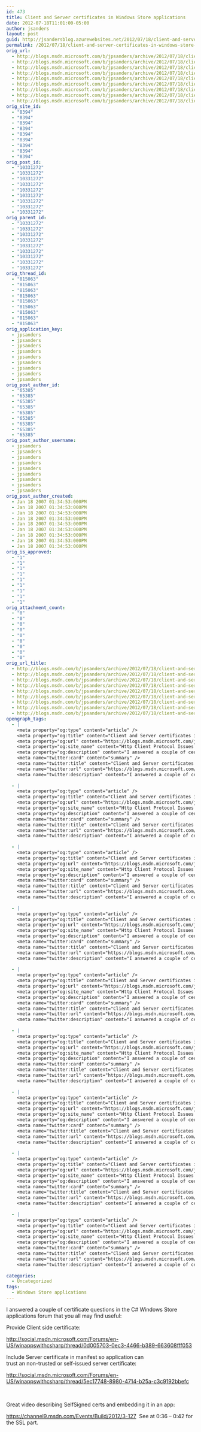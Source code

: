 ```yaml
---
id: 473
title: Client and Server certificates in Windows Store applications
date: 2012-07-18T11:01:00-05:00
author: jsanders
layout: post
guid: http://jsandersblog.azurewebsites.net/2012/07/18/client-and-server-certificates-in-windows-store-applications/
permalink: /2012/07/18/client-and-server-certificates-in-windows-store-applications/
orig_url:
  - http://blogs.msdn.microsoft.com/b/jpsanders/archive/2012/07/18/client-and-server-certificates-in-metro-style-apps.aspx
  - http://blogs.msdn.microsoft.com/b/jpsanders/archive/2012/07/18/client-and-server-certificates-in-metro-style-apps.aspx
  - http://blogs.msdn.microsoft.com/b/jpsanders/archive/2012/07/18/client-and-server-certificates-in-metro-style-apps.aspx
  - http://blogs.msdn.microsoft.com/b/jpsanders/archive/2012/07/18/client-and-server-certificates-in-metro-style-apps.aspx
  - http://blogs.msdn.microsoft.com/b/jpsanders/archive/2012/07/18/client-and-server-certificates-in-metro-style-apps.aspx
  - http://blogs.msdn.microsoft.com/b/jpsanders/archive/2012/07/18/client-and-server-certificates-in-metro-style-apps.aspx
  - http://blogs.msdn.microsoft.com/b/jpsanders/archive/2012/07/18/client-and-server-certificates-in-metro-style-apps.aspx
  - http://blogs.msdn.microsoft.com/b/jpsanders/archive/2012/07/18/client-and-server-certificates-in-metro-style-apps.aspx
  - http://blogs.msdn.microsoft.com/b/jpsanders/archive/2012/07/18/client-and-server-certificates-in-metro-style-apps.aspx
orig_site_id:
  - "8394"
  - "8394"
  - "8394"
  - "8394"
  - "8394"
  - "8394"
  - "8394"
  - "8394"
  - "8394"
orig_post_id:
  - "10331272"
  - "10331272"
  - "10331272"
  - "10331272"
  - "10331272"
  - "10331272"
  - "10331272"
  - "10331272"
  - "10331272"
orig_parent_id:
  - "10331272"
  - "10331272"
  - "10331272"
  - "10331272"
  - "10331272"
  - "10331272"
  - "10331272"
  - "10331272"
  - "10331272"
orig_thread_id:
  - "815063"
  - "815063"
  - "815063"
  - "815063"
  - "815063"
  - "815063"
  - "815063"
  - "815063"
  - "815063"
orig_application_key:
  - jpsanders
  - jpsanders
  - jpsanders
  - jpsanders
  - jpsanders
  - jpsanders
  - jpsanders
  - jpsanders
  - jpsanders
orig_post_author_id:
  - "65385"
  - "65385"
  - "65385"
  - "65385"
  - "65385"
  - "65385"
  - "65385"
  - "65385"
  - "65385"
orig_post_author_username:
  - jpsanders
  - jpsanders
  - jpsanders
  - jpsanders
  - jpsanders
  - jpsanders
  - jpsanders
  - jpsanders
  - jpsanders
orig_post_author_created:
  - Jan 18 2007 01:34:53:000PM
  - Jan 18 2007 01:34:53:000PM
  - Jan 18 2007 01:34:53:000PM
  - Jan 18 2007 01:34:53:000PM
  - Jan 18 2007 01:34:53:000PM
  - Jan 18 2007 01:34:53:000PM
  - Jan 18 2007 01:34:53:000PM
  - Jan 18 2007 01:34:53:000PM
  - Jan 18 2007 01:34:53:000PM
orig_is_approved:
  - "1"
  - "1"
  - "1"
  - "1"
  - "1"
  - "1"
  - "1"
  - "1"
  - "1"
orig_attachment_count:
  - "0"
  - "0"
  - "0"
  - "0"
  - "0"
  - "0"
  - "0"
  - "0"
  - "0"
orig_url_title:
  - http://blogs.msdn.com/b/jpsanders/archive/2012/07/18/client-and-server-certificates-in-windows-store-applications.aspx
  - http://blogs.msdn.com/b/jpsanders/archive/2012/07/18/client-and-server-certificates-in-windows-store-applications.aspx
  - http://blogs.msdn.com/b/jpsanders/archive/2012/07/18/client-and-server-certificates-in-windows-store-applications.aspx
  - http://blogs.msdn.com/b/jpsanders/archive/2012/07/18/client-and-server-certificates-in-windows-store-applications.aspx
  - http://blogs.msdn.com/b/jpsanders/archive/2012/07/18/client-and-server-certificates-in-windows-store-applications.aspx
  - http://blogs.msdn.com/b/jpsanders/archive/2012/07/18/client-and-server-certificates-in-windows-store-applications.aspx
  - http://blogs.msdn.com/b/jpsanders/archive/2012/07/18/client-and-server-certificates-in-windows-store-applications.aspx
  - http://blogs.msdn.com/b/jpsanders/archive/2012/07/18/client-and-server-certificates-in-windows-store-applications.aspx
  - http://blogs.msdn.com/b/jpsanders/archive/2012/07/18/client-and-server-certificates-in-windows-store-applications.aspx
opengraph_tags:
  - |
    <meta property="og:type" content="article" />
    <meta property="og:title" content="Client and Server certificates in Windows Store applications" />
    <meta property="og:url" content="https://blogs.msdn.microsoft.com/jpsanders/2012/07/18/client-and-server-certificates-in-windows-store-applications/" />
    <meta property="og:site_name" content="Http Client Protocol Issues (and other fun stuff I support)" />
    <meta property="og:description" content="I answered a couple of certificate questions in the C# Windows Store applications&nbsp;forum that you all may find useful: Provide Client side certificate: http://social.msdn.microsoft.com/Forums/en-US/winappswithcsharp/thread/0d005703-0ec3-4466-b389-663608fff053 Include Server certificate in manifest so application cantrust an non-trusted or self-issued server certificate: http://social.msdn.microsoft.com/Forums/en-US/winappswithcsharp/thread/5ec17748-8980-4714-b25a-c3c9192bbefc &nbsp; Great video describing SelfSigned certs and embedding it in an app: http://channel9.msdn.com/Events/Build/2012/3-127&nbsp; See at 0:36..." />
    <meta name="twitter:card" content="summary" />
    <meta name="twitter:title" content="Client and Server certificates in Windows Store applications" />
    <meta name="twitter:url" content="https://blogs.msdn.microsoft.com/jpsanders/2012/07/18/client-and-server-certificates-in-windows-store-applications/" />
    <meta name="twitter:description" content="I answered a couple of certificate questions in the C# Windows Store applications&nbsp;forum that you all may find useful: Provide Client side certificate: http://social.msdn.microsoft.com/Forums/en-US/winappswithcsharp/thread/0d005703-0ec3-4466-b389-663608fff053 Include Server certificate in manifest so application cantrust an non-trusted or self-issued server certificate: http://social.msdn.microsoft.com/Forums/en-US/winappswithcsharp/thread/5ec17748-8980-4714-b25a-c3c9192bbefc &nbsp; Great video describing SelfSigned certs and embedding it in an app: http://channel9.msdn.com/Events/Build/2012/3-127&nbsp; See at 0:36..." />
    
  - |
    <meta property="og:type" content="article" />
    <meta property="og:title" content="Client and Server certificates in Windows Store applications" />
    <meta property="og:url" content="https://blogs.msdn.microsoft.com/jpsanders/2012/07/18/client-and-server-certificates-in-windows-store-applications/" />
    <meta property="og:site_name" content="Http Client Protocol Issues (and other fun stuff I support)" />
    <meta property="og:description" content="I answered a couple of certificate questions in the C# Windows Store applications&nbsp;forum that you all may find useful: Provide Client side certificate: http://social.msdn.microsoft.com/Forums/en-US/winappswithcsharp/thread/0d005703-0ec3-4466-b389-663608fff053 Include Server certificate in manifest so application cantrust an non-trusted or self-issued server certificate: http://social.msdn.microsoft.com/Forums/en-US/winappswithcsharp/thread/5ec17748-8980-4714-b25a-c3c9192bbefc &nbsp; Great video describing SelfSigned certs and embedding it in an app: http://channel9.msdn.com/Events/Build/2012/3-127&nbsp; See at 0:36..." />
    <meta name="twitter:card" content="summary" />
    <meta name="twitter:title" content="Client and Server certificates in Windows Store applications" />
    <meta name="twitter:url" content="https://blogs.msdn.microsoft.com/jpsanders/2012/07/18/client-and-server-certificates-in-windows-store-applications/" />
    <meta name="twitter:description" content="I answered a couple of certificate questions in the C# Windows Store applications&nbsp;forum that you all may find useful: Provide Client side certificate: http://social.msdn.microsoft.com/Forums/en-US/winappswithcsharp/thread/0d005703-0ec3-4466-b389-663608fff053 Include Server certificate in manifest so application cantrust an non-trusted or self-issued server certificate: http://social.msdn.microsoft.com/Forums/en-US/winappswithcsharp/thread/5ec17748-8980-4714-b25a-c3c9192bbefc &nbsp; Great video describing SelfSigned certs and embedding it in an app: http://channel9.msdn.com/Events/Build/2012/3-127&nbsp; See at 0:36..." />
    
  - |
    <meta property="og:type" content="article" />
    <meta property="og:title" content="Client and Server certificates in Windows Store applications" />
    <meta property="og:url" content="https://blogs.msdn.microsoft.com/jpsanders/2012/07/18/client-and-server-certificates-in-windows-store-applications/" />
    <meta property="og:site_name" content="Http Client Protocol Issues (and other fun stuff I support)" />
    <meta property="og:description" content="I answered a couple of certificate questions in the C# Windows Store applications&nbsp;forum that you all may find useful: Provide Client side certificate: http://social.msdn.microsoft.com/Forums/en-US/winappswithcsharp/thread/0d005703-0ec3-4466-b389-663608fff053 Include Server certificate in manifest so application cantrust an non-trusted or self-issued server certificate: http://social.msdn.microsoft.com/Forums/en-US/winappswithcsharp/thread/5ec17748-8980-4714-b25a-c3c9192bbefc &nbsp; Great video describing SelfSigned certs and embedding it in an app: http://channel9.msdn.com/Events/Build/2012/3-127&nbsp; See at 0:36..." />
    <meta name="twitter:card" content="summary" />
    <meta name="twitter:title" content="Client and Server certificates in Windows Store applications" />
    <meta name="twitter:url" content="https://blogs.msdn.microsoft.com/jpsanders/2012/07/18/client-and-server-certificates-in-windows-store-applications/" />
    <meta name="twitter:description" content="I answered a couple of certificate questions in the C# Windows Store applications&nbsp;forum that you all may find useful: Provide Client side certificate: http://social.msdn.microsoft.com/Forums/en-US/winappswithcsharp/thread/0d005703-0ec3-4466-b389-663608fff053 Include Server certificate in manifest so application cantrust an non-trusted or self-issued server certificate: http://social.msdn.microsoft.com/Forums/en-US/winappswithcsharp/thread/5ec17748-8980-4714-b25a-c3c9192bbefc &nbsp; Great video describing SelfSigned certs and embedding it in an app: http://channel9.msdn.com/Events/Build/2012/3-127&nbsp; See at 0:36..." />
    
  - |
    <meta property="og:type" content="article" />
    <meta property="og:title" content="Client and Server certificates in Windows Store applications" />
    <meta property="og:url" content="https://blogs.msdn.microsoft.com/jpsanders/2012/07/18/client-and-server-certificates-in-windows-store-applications/" />
    <meta property="og:site_name" content="Http Client Protocol Issues (and other fun stuff I support)" />
    <meta property="og:description" content="I answered a couple of certificate questions in the C# Windows Store applications&nbsp;forum that you all may find useful: Provide Client side certificate: http://social.msdn.microsoft.com/Forums/en-US/winappswithcsharp/thread/0d005703-0ec3-4466-b389-663608fff053 Include Server certificate in manifest so application cantrust an non-trusted or self-issued server certificate: http://social.msdn.microsoft.com/Forums/en-US/winappswithcsharp/thread/5ec17748-8980-4714-b25a-c3c9192bbefc &nbsp; Great video describing SelfSigned certs and embedding it in an app: http://channel9.msdn.com/Events/Build/2012/3-127&nbsp; See at 0:36..." />
    <meta name="twitter:card" content="summary" />
    <meta name="twitter:title" content="Client and Server certificates in Windows Store applications" />
    <meta name="twitter:url" content="https://blogs.msdn.microsoft.com/jpsanders/2012/07/18/client-and-server-certificates-in-windows-store-applications/" />
    <meta name="twitter:description" content="I answered a couple of certificate questions in the C# Windows Store applications&nbsp;forum that you all may find useful: Provide Client side certificate: http://social.msdn.microsoft.com/Forums/en-US/winappswithcsharp/thread/0d005703-0ec3-4466-b389-663608fff053 Include Server certificate in manifest so application cantrust an non-trusted or self-issued server certificate: http://social.msdn.microsoft.com/Forums/en-US/winappswithcsharp/thread/5ec17748-8980-4714-b25a-c3c9192bbefc &nbsp; Great video describing SelfSigned certs and embedding it in an app: http://channel9.msdn.com/Events/Build/2012/3-127&nbsp; See at 0:36..." />
    
  - |
    <meta property="og:type" content="article" />
    <meta property="og:title" content="Client and Server certificates in Windows Store applications" />
    <meta property="og:url" content="https://blogs.msdn.microsoft.com/jpsanders/2012/07/18/client-and-server-certificates-in-windows-store-applications/" />
    <meta property="og:site_name" content="Http Client Protocol Issues (and other fun stuff I support)" />
    <meta property="og:description" content="I answered a couple of certificate questions in the C# Windows Store applications&nbsp;forum that you all may find useful: Provide Client side certificate: http://social.msdn.microsoft.com/Forums/en-US/winappswithcsharp/thread/0d005703-0ec3-4466-b389-663608fff053 Include Server certificate in manifest so application cantrust an non-trusted or self-issued server certificate: http://social.msdn.microsoft.com/Forums/en-US/winappswithcsharp/thread/5ec17748-8980-4714-b25a-c3c9192bbefc &nbsp; Great video describing SelfSigned certs and embedding it in an app: http://channel9.msdn.com/Events/Build/2012/3-127&nbsp; See at 0:36..." />
    <meta name="twitter:card" content="summary" />
    <meta name="twitter:title" content="Client and Server certificates in Windows Store applications" />
    <meta name="twitter:url" content="https://blogs.msdn.microsoft.com/jpsanders/2012/07/18/client-and-server-certificates-in-windows-store-applications/" />
    <meta name="twitter:description" content="I answered a couple of certificate questions in the C# Windows Store applications&nbsp;forum that you all may find useful: Provide Client side certificate: http://social.msdn.microsoft.com/Forums/en-US/winappswithcsharp/thread/0d005703-0ec3-4466-b389-663608fff053 Include Server certificate in manifest so application cantrust an non-trusted or self-issued server certificate: http://social.msdn.microsoft.com/Forums/en-US/winappswithcsharp/thread/5ec17748-8980-4714-b25a-c3c9192bbefc &nbsp; Great video describing SelfSigned certs and embedding it in an app: http://channel9.msdn.com/Events/Build/2012/3-127&nbsp; See at 0:36..." />
    
  - |
    <meta property="og:type" content="article" />
    <meta property="og:title" content="Client and Server certificates in Windows Store applications" />
    <meta property="og:url" content="https://blogs.msdn.microsoft.com/jpsanders/2012/07/18/client-and-server-certificates-in-windows-store-applications/" />
    <meta property="og:site_name" content="Http Client Protocol Issues (and other fun stuff I support)" />
    <meta property="og:description" content="I answered a couple of certificate questions in the C# Windows Store applications&nbsp;forum that you all may find useful: Provide Client side certificate: http://social.msdn.microsoft.com/Forums/en-US/winappswithcsharp/thread/0d005703-0ec3-4466-b389-663608fff053 Include Server certificate in manifest so application cantrust an non-trusted or self-issued server certificate: http://social.msdn.microsoft.com/Forums/en-US/winappswithcsharp/thread/5ec17748-8980-4714-b25a-c3c9192bbefc &nbsp; Great video describing SelfSigned certs and embedding it in an app: http://channel9.msdn.com/Events/Build/2012/3-127&nbsp; See at 0:36..." />
    <meta name="twitter:card" content="summary" />
    <meta name="twitter:title" content="Client and Server certificates in Windows Store applications" />
    <meta name="twitter:url" content="https://blogs.msdn.microsoft.com/jpsanders/2012/07/18/client-and-server-certificates-in-windows-store-applications/" />
    <meta name="twitter:description" content="I answered a couple of certificate questions in the C# Windows Store applications&nbsp;forum that you all may find useful: Provide Client side certificate: http://social.msdn.microsoft.com/Forums/en-US/winappswithcsharp/thread/0d005703-0ec3-4466-b389-663608fff053 Include Server certificate in manifest so application cantrust an non-trusted or self-issued server certificate: http://social.msdn.microsoft.com/Forums/en-US/winappswithcsharp/thread/5ec17748-8980-4714-b25a-c3c9192bbefc &nbsp; Great video describing SelfSigned certs and embedding it in an app: http://channel9.msdn.com/Events/Build/2012/3-127&nbsp; See at 0:36..." />
    
  - |
    <meta property="og:type" content="article" />
    <meta property="og:title" content="Client and Server certificates in Windows Store applications" />
    <meta property="og:url" content="https://blogs.msdn.microsoft.com/jpsanders/2012/07/18/client-and-server-certificates-in-windows-store-applications/" />
    <meta property="og:site_name" content="Http Client Protocol Issues (and other fun stuff I support)" />
    <meta property="og:description" content="I answered a couple of certificate questions in the C# Windows Store applications&nbsp;forum that you all may find useful: Provide Client side certificate: http://social.msdn.microsoft.com/Forums/en-US/winappswithcsharp/thread/0d005703-0ec3-4466-b389-663608fff053 Include Server certificate in manifest so application cantrust an non-trusted or self-issued server certificate: http://social.msdn.microsoft.com/Forums/en-US/winappswithcsharp/thread/5ec17748-8980-4714-b25a-c3c9192bbefc &nbsp; Great video describing SelfSigned certs and embedding it in an app: http://channel9.msdn.com/Events/Build/2012/3-127&nbsp; See at 0:36..." />
    <meta name="twitter:card" content="summary" />
    <meta name="twitter:title" content="Client and Server certificates in Windows Store applications" />
    <meta name="twitter:url" content="https://blogs.msdn.microsoft.com/jpsanders/2012/07/18/client-and-server-certificates-in-windows-store-applications/" />
    <meta name="twitter:description" content="I answered a couple of certificate questions in the C# Windows Store applications&nbsp;forum that you all may find useful: Provide Client side certificate: http://social.msdn.microsoft.com/Forums/en-US/winappswithcsharp/thread/0d005703-0ec3-4466-b389-663608fff053 Include Server certificate in manifest so application cantrust an non-trusted or self-issued server certificate: http://social.msdn.microsoft.com/Forums/en-US/winappswithcsharp/thread/5ec17748-8980-4714-b25a-c3c9192bbefc &nbsp; Great video describing SelfSigned certs and embedding it in an app: http://channel9.msdn.com/Events/Build/2012/3-127&nbsp; See at 0:36..." />
    
  - |
    <meta property="og:type" content="article" />
    <meta property="og:title" content="Client and Server certificates in Windows Store applications" />
    <meta property="og:url" content="https://blogs.msdn.microsoft.com/jpsanders/2012/07/18/client-and-server-certificates-in-windows-store-applications/" />
    <meta property="og:site_name" content="Http Client Protocol Issues (and other fun stuff I support)" />
    <meta property="og:description" content="I answered a couple of certificate questions in the C# Windows Store applications&nbsp;forum that you all may find useful: Provide Client side certificate: http://social.msdn.microsoft.com/Forums/en-US/winappswithcsharp/thread/0d005703-0ec3-4466-b389-663608fff053 Include Server certificate in manifest so application cantrust an non-trusted or self-issued server certificate: http://social.msdn.microsoft.com/Forums/en-US/winappswithcsharp/thread/5ec17748-8980-4714-b25a-c3c9192bbefc &nbsp; Great video describing SelfSigned certs and embedding it in an app: http://channel9.msdn.com/Events/Build/2012/3-127&nbsp; See at 0:36..." />
    <meta name="twitter:card" content="summary" />
    <meta name="twitter:title" content="Client and Server certificates in Windows Store applications" />
    <meta name="twitter:url" content="https://blogs.msdn.microsoft.com/jpsanders/2012/07/18/client-and-server-certificates-in-windows-store-applications/" />
    <meta name="twitter:description" content="I answered a couple of certificate questions in the C# Windows Store applications&nbsp;forum that you all may find useful: Provide Client side certificate: http://social.msdn.microsoft.com/Forums/en-US/winappswithcsharp/thread/0d005703-0ec3-4466-b389-663608fff053 Include Server certificate in manifest so application cantrust an non-trusted or self-issued server certificate: http://social.msdn.microsoft.com/Forums/en-US/winappswithcsharp/thread/5ec17748-8980-4714-b25a-c3c9192bbefc &nbsp; Great video describing SelfSigned certs and embedding it in an app: http://channel9.msdn.com/Events/Build/2012/3-127&nbsp; See at 0:36..." />
    
  - |
    <meta property="og:type" content="article" />
    <meta property="og:title" content="Client and Server certificates in Windows Store applications" />
    <meta property="og:url" content="https://blogs.msdn.microsoft.com/jpsanders/2012/07/18/client-and-server-certificates-in-windows-store-applications/" />
    <meta property="og:site_name" content="Http Client Protocol Issues (and other fun stuff I support)" />
    <meta property="og:description" content="I answered a couple of certificate questions in the C# Windows Store applications&nbsp;forum that you all may find useful: Provide Client side certificate: http://social.msdn.microsoft.com/Forums/en-US/winappswithcsharp/thread/0d005703-0ec3-4466-b389-663608fff053 Include Server certificate in manifest so application cantrust an non-trusted or self-issued server certificate: http://social.msdn.microsoft.com/Forums/en-US/winappswithcsharp/thread/5ec17748-8980-4714-b25a-c3c9192bbefc &nbsp; Great video describing SelfSigned certs and embedding it in an app: http://channel9.msdn.com/Events/Build/2012/3-127&nbsp; See at 0:36..." />
    <meta name="twitter:card" content="summary" />
    <meta name="twitter:title" content="Client and Server certificates in Windows Store applications" />
    <meta name="twitter:url" content="https://blogs.msdn.microsoft.com/jpsanders/2012/07/18/client-and-server-certificates-in-windows-store-applications/" />
    <meta name="twitter:description" content="I answered a couple of certificate questions in the C# Windows Store applications&nbsp;forum that you all may find useful: Provide Client side certificate: http://social.msdn.microsoft.com/Forums/en-US/winappswithcsharp/thread/0d005703-0ec3-4466-b389-663608fff053 Include Server certificate in manifest so application cantrust an non-trusted or self-issued server certificate: http://social.msdn.microsoft.com/Forums/en-US/winappswithcsharp/thread/5ec17748-8980-4714-b25a-c3c9192bbefc &nbsp; Great video describing SelfSigned certs and embedding it in an app: http://channel9.msdn.com/Events/Build/2012/3-127&nbsp; See at 0:36..." />
    
categories:
  - Uncategorized
tags:
  - Windows Store applications
---
```

I answered a couple of certificate questions in the C# Windows Store applications&nbsp;forum that you all may find useful:

Provide Client side certificate:

<http://social.msdn.microsoft.com/Forums/en-US/winappswithcsharp/thread/0d005703-0ec3-4466-b389-663608fff053>

Include Server certificate in manifest so application can  
trust an non-trusted or self-issued server certificate:

<http://social.msdn.microsoft.com/Forums/en-US/winappswithcsharp/thread/5ec17748-8980-4714-b25a-c3c9192bbefc>

&nbsp;

Great video describing SelfSigned certs and embedding it in an app:

<https://channel9.msdn.com/Events/Build/2012/3-127>&nbsp; See at 0:36 &#8211; 0:42&nbsp;for the SSL part.

&nbsp;

&nbsp;